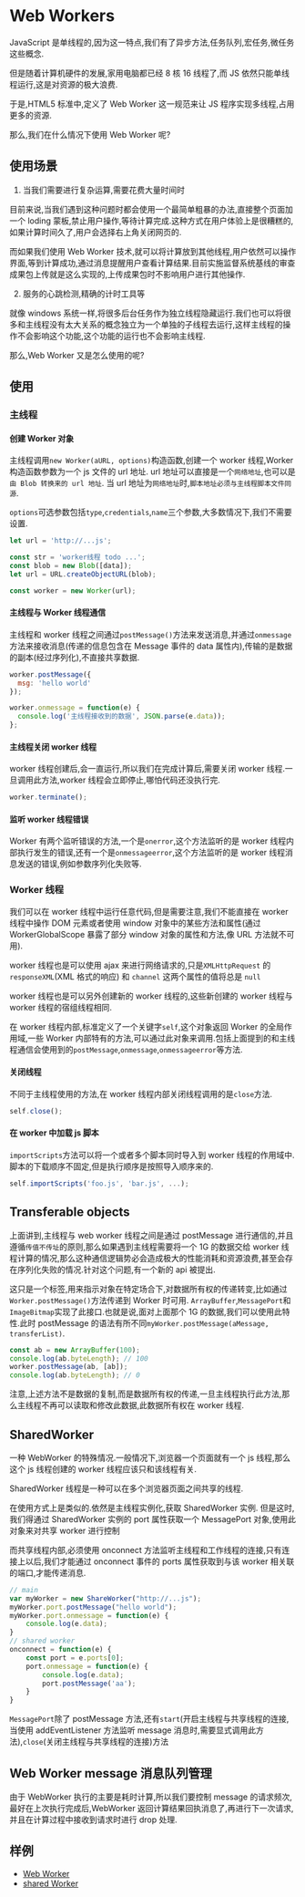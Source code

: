 # Web Workers

JavaScript 是单线程的,因为这一特点,我们有了异步方法,任务队列,宏任务,微任务这些概念.

但是随着计算机硬件的发展,家用电脑都已经 8 核 16 线程了,而 JS 依然只能单线程运行,这是对资源的极大浪费.

于是,HTML5 标准中,定义了 Web Worker 这一规范来让 JS 程序实现多线程,占用更多的资源.

那么,我们在什么情况下使用 Web Worker 呢?

## 使用场景

1. 当我们需要进行复杂运算,需要花费大量时间时

目前来说,当我们遇到这种问题时都会使用一个最简单粗暴的办法,直接整个页面加一个 loding 蒙板,禁止用户操作,等待计算完成.这种方式在用户体验上是很糟糕的,如果计算时间久了,用户会选择右上角关闭网页的.

而如果我们使用 Web Worker 技术,就可以将计算放到其他线程,用户依然可以操作界面,等到计算成功,通过消息提醒用户查看计算结果.目前实施监督系统基线的审查成果包上传就是这么实现的,上传成果包时不影响用户进行其他操作.

2. 服务的心跳检测,精确的计时工具等

就像 windows 系统一样,将很多后台任务作为独立线程隐藏运行.我们也可以将很多和主线程没有太大关系的概念独立为一个单独的子线程去运行,这样主线程的操作不会影响这个功能,这个功能的运行也不会影响主线程.

那么,Web Worker 又是怎么使用的呢?

## 使用

### 主线程

#### 创建 Worker 对象

主线程调用`new Worker(aURL, options)`构造函数,创建一个 worker 线程,Worker 构造函数参数为一个 js 文件的 url 地址.
url 地址可以直接是一个`网络地址`,也可以是`由 Blob 转换来的 url 地址`.
当 url 地址为`网络地址`时,`脚本地址必须与主线程脚本文件同源`.

`options`可选参数包括`type`,`credentials`,`name`三个参数,大多数情况下,我们不需要设置.

```javascript
let url = 'http://...js';

const str = 'worker线程 todo ...';
const blob = new Blob([data]);
let url = URL.createObjectURL(blob);

const worker = new Worker(url);
```

#### 主线程与 Worker 线程通信

主线程和 worker 线程之间通过`postMessage()`方法来发送消息,并通过`onmessage`方法来接收消息(传递的信息包含在 Message 事件的 data 属性内),传输的是数据的副本(经过序列化),不直接共享数据.

```javascript
worker.postMessage({
  msg: 'hello world'
});

worker.onmessage = function(e) {
  console.log('主线程接收到的数据', JSON.parse(e.data));
};
```

#### 主线程关闭 worker 线程

worker 线程创建后,会一直运行,所以我们在完成计算后,需要关闭 worker 线程.一旦调用此方法,worker 线程会立即停止,哪怕代码还没执行完.

```JavaScript
worker.terminate();
```

#### 监听 worker 线程错误

Worker 有两个监听错误的方法,一个是`onerror`,这个方法监听的是 worker 线程内部执行发生的错误,还有一个是`onmessageerror`,这个方法监听的是 worker 线程消息发送的错误,例如参数序列化失败等.

### Worker 线程

我们可以在 worker 线程中运行任意代码,但是需要注意,我们不能直接在 worker 线程中操作 DOM 元素或者使用 window 对象中的某些方法和属性(通过 WorkerGlobalScope 暴露了部分 window 对象的属性和方法,像 URL 方法就不可用).

worker 线程也是可以使用 ajax 来进行网络请求的,只是`XMLHttpRequest` 的 `responseXML`(XML 格式的响应) 和 `channel` 这两个属性的值将总是 `null`

worker 线程也是可以另外创建新的 worker 线程的,这些新创建的 worker 线程与 worker 线程的宿组线程相同.

在 worker 线程内部,标准定义了一个关键字`self`,这个对象返回 Worker 的全局作用域,一些 Worker 内部特有的方法,可以通过此对象来调用.包括上面提到的和主线程通信会使用到的`postMessage`,`onmessage`,`onmessageerror`等方法.

#### 关闭线程

不同于主线程使用的方法,在 worker 线程内部关闭线程调用的是`close`方法.

```JavaScript
self.close();
```

#### 在 worker 中加载 js 脚本

`importScripts`方法可以将一个或者多个脚本同时导入到 worker 线程的作用域中.脚本的下载顺序不固定,但是执行顺序是按照导入顺序来的.

```JavaScript
self.importScripts('foo.js', 'bar.js', ...);
```

## Transferable objects

上面讲到,主线程与 web worker 线程之间是通过 postMessage 进行通信的,并且遵循`传值不传址`的原则,那么如果遇到主线程需要将一个 1G 的数据交给 worker 线程计算的情况,那么这种通信逻辑势必会造成极大的性能消耗和资源浪费,甚至会存在序列化失败的情况.针对这个问题,有一个新的 api 被提出.

这只是一个标签,用来指示对象在特定场合下,对数据所有权的传递转变,比如通过`Worker.postMessage()`方法传递到 Worker 时可用.
`ArrayBuffer`,`MessagePort`和`ImageBitmap`实现了此接口.也就是说,面对上面那个 1G 的数据,我们可以使用此特性.此时 postMessage 的语法有所不同`myWorker.postMessage(aMessage, transferList)`.

```Javascript
const ab = new ArrayBuffer(100);
console.log(ab.byteLength); // 100
worker.postMessage(ab, [ab]);
console.log(ab.byteLength); // 0
```

注意,上述方法不是数据的复制,而是数据所有权的传递,一旦主线程执行此方法,那么主线程不再可以读取和修改此数据,此数据所有权在 worker 线程.

## SharedWorker

一种 WebWorker 的特殊情况.一般情况下,浏览器一个页面就有一个 js 线程,那么这个 js 线程创建的 worker 线程应该只和该线程有关.

SharedWorker 线程是一种可以在多个浏览器页面之间共享的线程.

在使用方式上是类似的.依然是主线程实例化,获取 SharedWorker 实例.
但是这时,我们得通过 SharedWorker 实例的 port 属性获取一个 MessagePort 对象,使用此对象来对共享 worker 进行控制

而共享线程内部,必须使用 onconnect 方法监听主线程和工作线程的连接,只有连接上以后,我们才能通过 onconnect 事件的 ports 属性获取到与该 worker 相关联的端口,才能传递消息.

```JavaScript
// main
var myWorker = new ShareWorker("http://...js");
myWorker.port.postMessage("hello world");
myWorker.port.onmessage = function(e) {
    console.log(e.data);
}
// shared worker
onconnect = function(e) {
    const port = e.ports[0];
    port.onmessage = function(e) {
        console.log(e.data);
        port.postMessage('aa');
    }
}
```

`MessagePort`除了 postMessage 方法,还有`start`(开启主线程与共享线程的连接,当使用 addEventListener 方法监听 message 消息时,需要显式调用此方法),`close`(关闭主线程与共享线程的连接)方法

## Web Worker message 消息队列管理

由于 WebWorker 执行的主要是耗时计算,所以我们要控制 message 的请求频次,最好在上次执行完成后,WebWorker 返回计算结果回执消息了,再进行下一次请求,并且在计算过程中接收到请求时进行 drop 处理.

## 样例

- [Web Worker](http://mdn.github.io/simple-web-worker/)
- [shared Worker](http://mdn.github.io/simple-shared-worker/)
